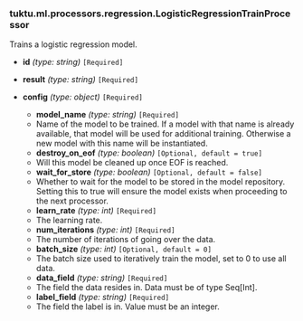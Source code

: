 ### tuktu.ml.processors.regression.LogisticRegressionTrainProcessor
Trains a logistic regression model.

  * **id** *(type: string)* `[Required]`

  * **result** *(type: string)* `[Required]`

  * **config** *(type: object)* `[Required]`

    * **model_name** *(type: string)* `[Required]`
    - Name of the model to be trained. If a model with that name is already available, that model will be used for additional training. Otherwise a new model with this name will be instantiated.

    * **destroy_on_eof** *(type: boolean)* `[Optional, default = true]`
    - Will this model be cleaned up once EOF is reached.

    * **wait_for_store** *(type: boolean)* `[Optional, default = false]`
    - Whether to wait for the model to be stored in the model repository. Setting this to true will ensure the model exists when proceeding to the next processor.

    * **learn_rate** *(type: int)* `[Required]`
    - The learning rate.

    * **num_iterations** *(type: int)* `[Required]`
    - The number of iterations of going over the data.

    * **batch_size** *(type: int)* `[Optional, default = 0]`
    - The batch size used to iteratively train the model, set to 0 to use all data.

    * **data_field** *(type: string)* `[Required]`
    - The field the data resides in. Data must be of type Seq[Int].

    * **label_field** *(type: string)* `[Required]`
    - The field the label is in. Value must be an integer.

